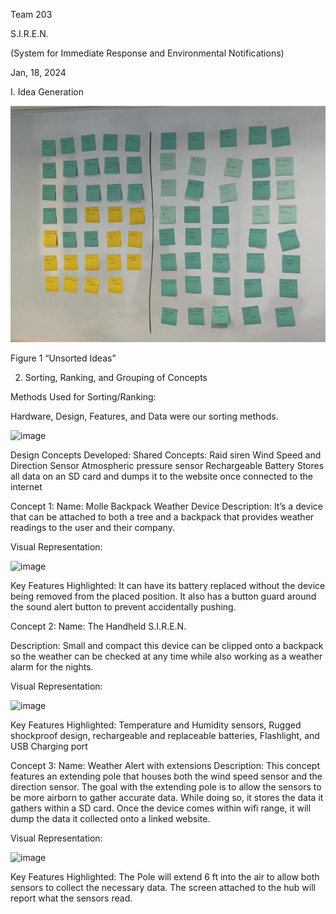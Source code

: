 Team 203

S.I.R.E.N.

(System for Immediate Response and Environmental Notifications)

Jan, 18, 2024

I. Idea Generation


![stick1](https://github.com/S-I-R-E-N-Team-203-EGR-314/S.I.R.E.N-Team-203-EGR-314.github.io/blob/d214aa7c7b0850ce36a2d7efeff501148499e54a/pic/stick1.JPG)

Figure 1 “Unsorted Ideas”

2. Sorting, Ranking, and Grouping of Concepts
   
Methods Used for Sorting/Ranking:

Hardware, Design, Features, and Data were our sorting methods.

![image](https://github.com/S-I-R-E-N-Team-203-EGR-314/S.I.R.E.N-Team-203-EGR-314.github.io/assets/157171278/7c903b66-4d94-4c92-a062-29033987cbfc)


Design Concepts Developed:
Shared Concepts: 
Raid siren
Wind Speed and Direction Sensor
Atmospheric pressure sensor
Rechargeable Battery 
Stores all data on an SD card and dumps it to the website once connected to the internet



Concept 1:
Name: Molle Backpack Weather Device
Description: It’s a device that can be attached to both a tree and a backpack that provides weather readings to the user and their company.

Visual Representation:

![image](https://github.com/S-I-R-E-N-Team-203-EGR-314/S.I.R.E.N-Team-203-EGR-314.github.io/assets/157171278/a882a2e2-9052-454d-81ae-29b5da7ce870)


Key Features Highlighted: It can have its battery replaced without the device being removed from the placed position. It also has a button guard around the sound alert button to prevent accidentally pushing. 


Concept 2:
Name: The Handheld S.I.R.E.N.

Description: Small and compact this device can be clipped onto a backpack so the weather can be checked at any time while also working as a weather alarm for the nights.

Visual Representation:

![image](https://github.com/S-I-R-E-N-Team-203-EGR-314/S.I.R.E.N-Team-203-EGR-314.github.io/assets/157171278/7a3927c4-b192-462a-9c58-635aec687ea6)



Key Features Highlighted:
Temperature and Humidity sensors, Rugged shockproof design, rechargeable and replaceable batteries, Flashlight, and USB Charging port

Concept 3:
Name: 
Weather Alert with extensions
Description:
This concept features an extending pole that houses both the wind speed sensor and the direction sensor. The goal with the extending pole is to allow the sensors to be more airborn to gather accurate data. While doing so, it stores the data it gathers within a SD card. Once the device comes within wifi range, it will dump the data it collected onto a linked website.

Visual Representation:

![image](https://github.com/S-I-R-E-N-Team-203-EGR-314/S.I.R.E.N-Team-203-EGR-314.github.io/assets/157171278/5eb18e65-c904-4a72-8c27-c3f9c00b9043)

Key Features Highlighted:
The Pole will extend 6 ft into the air to allow both sensors to collect the necessary data. The screen attached to the hub will report what the sensors read.
